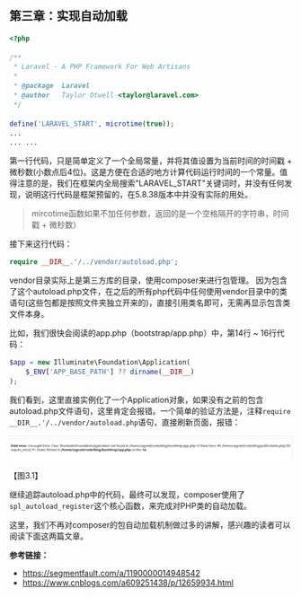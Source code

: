 ## 第三章：实现自动加载
```php
<?php

/**
 * Laravel - A PHP Framework For Web Artisans
 *
 * @package  Laravel
 * @author   Taylor Otwell <taylor@laravel.com>
 */

define('LARAVEL_START', microtime(true));
...
... ...
```

第一行代码，只是简单定义了一个全局常量，并将其值设置为当前时间的时间戳 + 微秒数(小数点后4位)。这是方便在合适的地方计算代码运行时间的一个常量。值得注意的是，我们在框架内全局搜索"LARAVEL_START"关键词时，并没有任何发现，说明这行代码是框架预留的，在5.8.38版本中并没有实际的用处。


>mircotime函数如果不加任何参数，返回的是一个空格隔开的字符串，时间戳 + 微秒数）

接下来这行代码：

```php
require __DIR__.'/../vendor/autoload.php';
```

vendor目录实际上是第三方库的目录，使用composer来进行包管理。
因为包含了这个autoload.php文件，在之后的所有php代码中任何使用vendor目录中的类语句(这些包都是按照文件夹独立开来的)，直接引用类名即可，无需再显示包含类文件本身。

比如，我们很快会阅读的app.php（bootstrap/app.php）中，第14行 ~ 16行代码：

```php
$app = new Illuminate\Foundation\Application(
    $_ENV['APP_BASE_PATH'] ?? dirname(__DIR__)
);
```

我们看到，这里直接实例化了一个Application对象，如果没有之前的包含autoload.php文件语句，这里肯定会报错。一个简单的验证方法是，注释`require __DIR__.'/../vendor/autoload.php`语句，直接刷新页面，报错：

![](../images/error_01.png)

【图3.1】

继续追踪autoload.php中的代码，最终可以发现，composer使用了`spl_autoload_register`这个核心函数，来完成对PHP类的自动加载。

这里，我们不再对composer的包自动加载机制做过多的讲解，感兴趣的读者可以阅读下面这两篇文章。

**参考链接：**

- https://segmentfault.com/a/1190000014948542
- https://www.cnblogs.com/a609251438/p/12659934.html